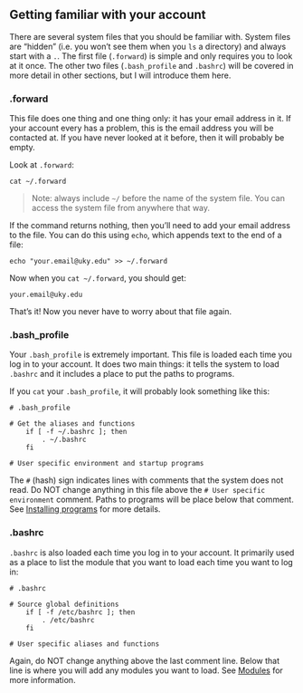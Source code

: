 ## Getting familiar with your account

There are several system files that you should be familiar with. System files are “hidden” (i.e. you won’t see them when you `ls` a directory) and always start with a `.`. The first file (`.forward`) is simple and only requires you to look at it once. The other two files (`.bash_profile` and `.bashrc`) will be covered in more detail in other sections, but I will introduce them here.

### .forward

This file does one thing and one thing only: it has your email address in it. If your account every has a problem, this is the email address you will be contacted at. If you have never looked at it before, then it will probably be empty.

Look at `.forward`:
```
cat ~/.forward
```

> Note: always include `~/` before the name of the system file. You can access the system file from anywhere that way.

If the command returns nothing, then you’ll need to add your email address to the file. You can do this using `echo`, which appends text to the end of a file:
```
echo "your.email@uky.edu" >> ~/.forward
```

Now when you `cat ~/.forward`, you should get:
```
your.email@uky.edu
```

That’s it! Now you never have to worry about that file again.

### .bash\_profile

Your `.bash_profile` is extremely important. This file is loaded each time you log in to your account. It does two main things: it tells the system to load `.bashrc` and it includes a place to put the paths to programs.

If you `cat` your `.bash_profile`, it will probably look something like this:
```
# .bash_profile

# Get the aliases and functions
	if [ -f ~/.bashrc ]; then
		. ~/.bashrc
	fi
	
# User specific environment and startup programs
```

The `#` (hash) sign indicates lines with comments that the system does not read. Do NOT change anything in this file above the `# User specific environment` comment. Paths to programs will be place below that comment. See [Installing programs](../jobs/jobs3) for more details.

### .bashrc

`.bashrc` is also loaded each time you log in to your account. It primarily used as a place to list the module that you want to load each time you want to log in:
```
# .bashrc

# Source global definitions
	if [ -f /etc/bashrc ]; then
		. /etc/bashrc
	fi
	
# User specific aliases and functions
```

Again, do NOT change anything above the last comment line. Below that line is where you will add any modules you want to load. See [Modules](../jobs/jobs2) for more information.

